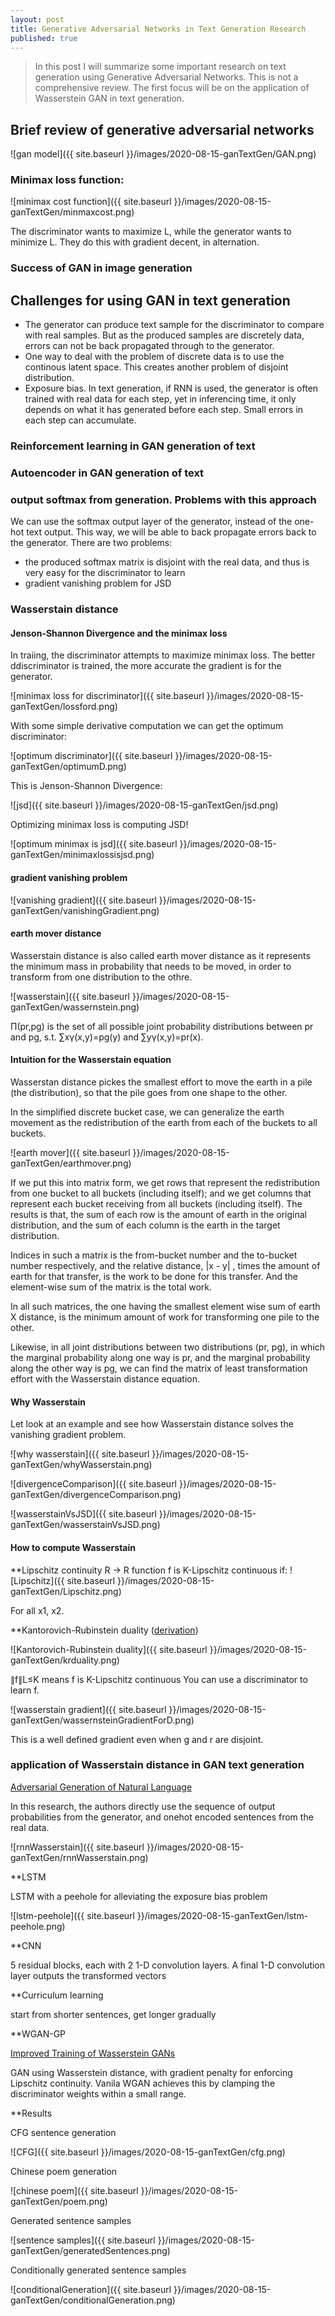 ```yaml
---
layout: post
title: Generative Adversarial Networks in Text Generation Research
published: true
---
```

<script src="https://cdn.mathjax.org/mathjax/latest/MathJax.js?config=TeX-AMS-MML_HTMLorMML" type="text/javascript"></script>

>In this post I will summarize some important research on text generation using Generative Adversarial Networks.  This is not a comprehensive review.  The first focus will be on the application of Wasserstein GAN in text generation.

## Brief review of generative adversarial networks

![gan model]({{ site.baseurl }}/images/2020-08-15-ganTextGen/GAN.png)

### Minimax loss function:
![minimax cost function]({{ site.baseurl }}/images/2020-08-15-ganTextGen/minmaxcost.png)

The discriminator wants to maximize L, while the generator wants to minimize L.  They do this with gradient decent, in alternation.

### Success of GAN in image generation



## Challenges for using GAN in text generation
* The generator can produce text sample for the discriminator to compare with real samples.  But as the produced samples are discretely data, errors can not be back propagated through to the generator.
* One way to deal with the problem of discrete data is to use the continous latent space.  This creates another problem of disjoint distribution.
* Exposure bias.  In text generation, if RNN is used, the generator is often trained with real data for each step, yet in inferencing time, it only depends on what it has generated before each step.  Small errors in each step can accumulate.

### Reinforcement learning in GAN generation of text

### Autoencoder in GAN generation of text

### output softmax from generation.  Problems with this approach
We can use the softmax output layer of the generator, instead of the one-hot text output.  This way, we will be able to back propagate errors back to the generator.  There are two problems:
* the produced softmax matrix is disjoint with the real data, and thus is very easy for the discriminator to learn
* gradient vanishing problem for JSD

### Wasserstain distance

#### Jenson-Shannon Divergence and the minimax loss
In traiing, the discriminator attempts to maximize minimax loss.  The better ddiscriminator is trained, the more accurate the gradient is for the generator.

![minimax loss for discriminator]({{ site.baseurl }}/images/2020-08-15-ganTextGen/lossford.png)

With some simple derivative computation we can get the optimum discriminator:

![optimum discriminator]({{ site.baseurl }}/images/2020-08-15-ganTextGen/optimumD.png)

This is Jenson-Shannon Divergence:

![jsd]({{ site.baseurl }}/images/2020-08-15-ganTextGen/jsd.png)

Optimizing minimax loss is computing JSD!

![optimum minimax is jsd]({{ site.baseurl }}/images/2020-08-15-ganTextGen/minimaxlossisjsd.png)

#### gradient vanishing problem

![vanishing gradient]({{ site.baseurl }}/images/2020-08-15-ganTextGen/vanishingGradient.png)




#### earth mover distance
Wasserstain distance is also called earth mover distance as it represents the minimum mass in probability that needs to be moved, in order to transform from one distribution to the othre.

![wasserstain]({{ site.baseurl }}/images/2020-08-15-ganTextGen/wassernstein.png)

Π(pr,pg) is the set of all possible joint probability distributions between pr and pg, s.t. ∑xγ(x,y)=pg(y) and ∑yγ(x,y)=pr(x). 

#### Intuition for the Wasserstain equation

Wasserstan distance pickes the smallest effort to move the earth in a pile (the distribution), so that the pile goes from one shape to the other.  

In the simplified discrete bucket case, we can generalize the earth movement as the redistribution of the earth from each of the buckets to all buckets.

![earth mover]({{ site.baseurl }}/images/2020-08-15-ganTextGen/earthmover.png)

If we put this into matrix form, we get rows that represent the redistribution from one bucket to all buckets (including itself); and we get columns that represent each bucket receiving from all buckets (including itself).  The results is that, the sum of each row is the amount of earth in the original distribution, and the sum of each column is the earth in the target distribution.

Indices in such a matrix is the from\-bucket number and the to\-bucket number respectively, and the relative distance,  \|x \- y\| , times the amount of earth for that transfer, is the work to be done for this transfer.  And the element-wise sum of the matrix is the total work.  

In all such matrices, the one having the smallest element wise sum of earth X distance, is the minimum amount of work for transforming one pile to the other.

Likewise, in all joint distributions between two distributions (pr, pg), in which the marginal probability along one way is pr, and the marginal probability along the other way is pg, we can find the matrix of least transformation effort with the Wasserstain distance equation.


#### Why Wasserstain


Let look at an example and see how Wasserstain distance solves the vanishing gradient problem.

![why wasserstain]({{ site.baseurl }}/images/2020-08-15-ganTextGen/whyWasserstain.png)


![divergenceComparison]({{ site.baseurl }}/images/2020-08-15-ganTextGen/divergenceComparison.png)


![wasserstainVsJSD]({{ site.baseurl }}/images/2020-08-15-ganTextGen/wasserstainVsJSD.png)



#### How to compute Wasserstain

**Lipschitz continuity
R -> R function f is K-Lipschitz continuous if:
![Lipschitz]({{ site.baseurl }}/images/2020-08-15-ganTextGen/Lipschitz.png)

For all x1, x2.

**Kantorovich-Rubinstein duality ([derivation](https://vincentherrmann.github.io/blog/wasserstein/))

![Kantorovich-Rubinstein duality]({{ site.baseurl }}/images/2020-08-15-ganTextGen/krduality.png)


∥f∥L≤K means f is K-Lipschitz continuous
You can use a discriminator to learn f.


![wasserstain gradient]({{ site.baseurl }}/images/2020-08-15-ganTextGen/wassernsteinGradientForD.png)

This is a well defined gradient even when g and r are disjoint.


### application of Wasserstain distance in GAN text generation

[Adversarial Generation of Natural Language](https://arxiv.org/abs/1705.10929)

In this research, the authors directly use the sequence of output probabilities from the generator, and onehot encoded sentences from the real data.

![rnnWasserstain]({{ site.baseurl }}/images/2020-08-15-ganTextGen/rnnWasserstain.png)


**LSTM 

LSTM with a peehole for alleviating the exposure bias problem

![lstm-peehole]({{ site.baseurl }}/images/2020-08-15-ganTextGen/lstm-peehole.png)

**CNN

5 residual blocks, each with 2 1-D convolution layers.  A final 1-D convolution layer outputs the transformed vectors

**Curriculum learning

start from shorter sentences, get longer gradually

**WGAN-GP

[Improved Training of Wasserstein GANs](https://arxiv.org/pdf/1704.00028.pdf)

GAN using Wasserstein distance, with gradient penalty for enforcing Lipschitz continuity.
Vanila WGAN achieves this by clamping the discriminator weights within a small range.

**Results

CFG sentence generation

![CFG]({{ site.baseurl }}/images/2020-08-15-ganTextGen/cfg.png)

Chinese poem generation

![chinese poem]({{ site.baseurl }}/images/2020-08-15-ganTextGen/poem.png)

Generated sentence samples

![sentence samples]({{ site.baseurl }}/images/2020-08-15-ganTextGen/generatedSentences.png)

Conditionally generated sentence samples

![conditionalGeneration]({{ site.baseurl }}/images/2020-08-15-ganTextGen/conditionalGeneration.png)


